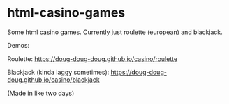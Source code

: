 # html-casino-games

Some html casino games. Currently just roulette (european) and blackjack.

Demos:

Roulette: https://doug-doug-doug.github.io/casino/roulette

Blackjack (kinda laggy sometimes): https://doug-doug-doug.github.io/casino/blackjack

(Made in like two days)
